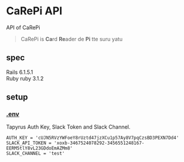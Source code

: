 # CaRePi API

API of CaRePi

> CaRePi is **Ca**rd **Re**ader de **Pi** tte suru yatu

## spec

Rails 6.1.5.1  
Ruby ruby 3.1.2

## setup

### [.env](/.env)

Tapyrus Auth Key, Slack Token and Slack Channel.

```
AUTH_KEY = 'cUJN5RVzYWFoeY8rUztd47jzXCu1p57Ay8V7pqCzsBD3PEXN7Dd4'
SLACK_API_TOKEN = 'xoxb-3467524078292-3456551248167-EERM5tlY8vL23GDdoEmAZMm8'
SLACK_CHANNEL = 'test'
```
